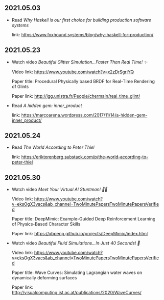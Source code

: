 2021.05.03
---

- Read *Why Haskell is our first choice for building production software systems*

  link: <https://www.foxhound.systems/blog/why-haskell-for-production/>

2021.05.23
---

- Watch video *Beautiful Glitter Simulation…Faster Than Real Time! ✨*

  Video link: <https://www.youtube.com/watch?v=x2zDrSgrlYQ>

  Paper title: Procedural Physically based BRDF for Real-Time Rendering of Glints
  
  Paper link: <http://igg.unistra.fr/People/chermain/real_time_glint/>
  

- Read *A hidden gem: inner_product*

  link: <https://marcoarena.wordpress.com/2017/11/14/a-hidden-gem-inner_product/>


2021.05.24
---

- Read *The World According to Peter Thiel*

  link: <https://eriktorenberg.substack.com/p/the-world-according-to-peter-thiel>



2021.05.30
---

- Watch video *Meet Your Virtual AI Stuntman! 💪🤖*

  Video link: <https://www.youtube.com/watch?v=eksOgX3vacs&ab_channel=TwoMinutePapersTwoMinutePapersVerified>

  Paper title: DeepMimic: Example-Guided Deep Reinforcement Learning of Physics-Based Character Skills
  
  Paper link: <https://xbpeng.github.io/projects/DeepMimic/index.html>


- Watch video *Beautiful Fluid Simulations...In Just 40 Seconds! 🤯*

  Video link: <https://www.youtube.com/watch?v=eksOgX3vacs&ab_channel=TwoMinutePapersTwoMinutePapersVerified>

  Paper title: Wave Curves: Simulating Lagrangian water waves on dynamically deforming surfaces
  
  Paper link: <http://visualcomputing.ist.ac.at/publications/2020/WaveCurves/>
  